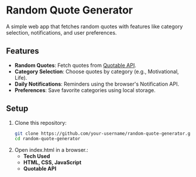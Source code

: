 ﻿# Random Quote Generator

A simple web app that fetches random quotes with features like category selection, notifications, and user preferences.

## Features
- **Random Quotes**: Fetch quotes from [Quotable API](https://api.quotable.io).
- **Category Selection**: Choose quotes by category (e.g., Motivational, Life).
- **Daily Notifications**: Reminders using the browser's Notification API.
- **Preferences**: Save favorite categories using local storage.

## Setup
1. Clone this repository:
   ```bash
   git clone https://github.com/your-username/random-quote-generator.git
   cd random-quote-generator

2. Open index.html in a browser.:
    - **Tech Used**
    - **HTML, CSS, JavaScript**
    - **Quotable API**
